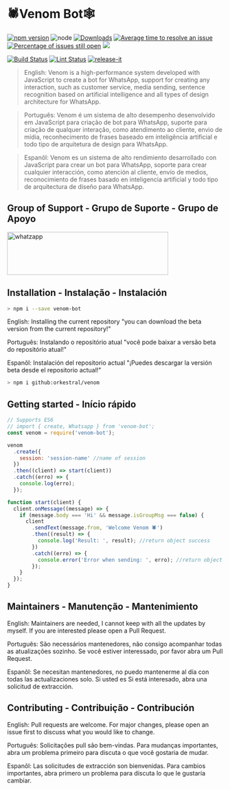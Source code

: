 # 🕷Venom Bot🕸

[![npm version](https://img.shields.io/npm/v/venom-bot.svg?color=green)](https://www.npmjs.com/package/venom-bot)
![node](https://img.shields.io/node/v/venom-bot)
[![Downloads](https://img.shields.io/npm/dm/venom-bot.svg)](https://www.npmjs.com/package/venom-bot)
[![Average time to resolve an issue](http://isitmaintained.com/badge/resolution/orkestral/venom.svg)](http://isitmaintained.com/project/orkestral/venom 'Average time to resolve an issue')
[![Percentage of issues still open](http://isitmaintained.com/badge/open/orkestral/venom.svg)](http://isitmaintained.com/project/orkestral/venom 'Percentage of issues still open')
<a href="https://discord.gg/qCJ95FVbzR"><img src="https://img.shields.io/discord/772885202351292426?color=blueviolet&label=discord&style=flat" /></a>

[![Build Status](https://img.shields.io/github/actions/workflow/status/orkestral/venom/build.yml?branch=master)](https://github.com/orkestral/venom/actions)
[![Lint Status](https://img.shields.io/github/actions/workflow/status/orkestral/venom/lint.yml?branch=master&label=lint)](https://github.com/orkestral/venom/actions)
[![release-it](https://img.shields.io/badge/%F0%9F%93%A6%F0%9F%9A%80-release--it-e10079.svg)](https://github.com/release-it/release-it)

> English: Venom is a high-performance system developed with JavaScript to create a bot for WhatsApp, support for creating any interaction, such as customer service, media sending, sentence recognition based on artificial intelligence and all types of design architecture for WhatsApp.

> Português: Venom é um sistema de alto desempenho desenvolvido em JavaScript para criação de bot para WhatsApp, suporte para criação de qualquer interação, como atendimento ao cliente, envio de mídia, reconhecimento de frases baseado em inteligência artificial e todo tipo de arquitetura de design para WhatsApp.

> Espanõl: Venom es un sistema de alto rendimiento desarrollado con JavaScript para crear un bot para WhatsApp, soporte para crear cualquier interacción, como atención al cliente, envío de medios, reconocimiento de frases basado en inteligencia artificial y todo tipo de arquitectura de diseño para WhatsApp.



## Group of Support - Grupo de Suporte - Grupo de Apoyo
<a target="_blank" href="https://chat.whatsapp.com/Kpm6sPivtQM99vfk9Nnasz" target="_blank"><img title="whatzapp" height="100" width="375" src="https://upload.wikimedia.org/wikipedia/commons/thumb/f/f7/WhatsApp_logo.svg/2000px-WhatsApp_logo.svg.png"></a>




## Installation - Instalação - Instalación

```bash
> npm i --save venom-bot
```

English: Installing the current repository "you can download the beta version from the current repository!"

Português: Instalando o repositório atual "você pode baixar a versão beta do repositório atual!"

Espanõl: Instalación del repositorio actual "¡Puedes descargar la versión beta desde el repositorio actual!"

```bash
> npm i github:orkestral/venom
```

## Getting started - Início rápido

```javascript
// Supports ES6
// import { create, Whatsapp } from 'venom-bot';
const venom = require('venom-bot');

venom
  .create({
    session: 'session-name' //name of session
  })
  .then((client) => start(client))
  .catch((erro) => {
    console.log(erro);
  });

function start(client) {
  client.onMessage((message) => {
    if (message.body === 'Hi' && message.isGroupMsg === false) {
      client
        .sendText(message.from, 'Welcome Venom 🕷')
        .then((result) => {
          console.log('Result: ', result); //return object success
        })
        .catch((erro) => {
          console.error('Error when sending: ', erro); //return object error
        });
    }
  });
}
```



## Maintainers - Manutenção - Mantenimiento

English: Maintainers are needed, I cannot keep with all the updates by myself. If you are
interested please open a Pull Request.

Português: São necessários mantenedores, não consigo acompanhar todas as atualizações sozinho. Se você estiver
interessado, por favor abra um Pull Request.

Espanõl: Se necesitan mantenedores, no puedo mantenerme al día con todas las actualizaciones solo. Si usted es
Si está interesado, abra una solicitud de extracción.

## Contributing - Contribuição - Contribución

English: Pull requests are welcome. For major changes, please open an issue first to
discuss what you would like to change.

Português: Solicitações pull são bem-vindas. Para mudanças importantes, abra um problema primeiro para
discuta o que você gostaria de mudar.

Espanõl: Las solicitudes de extracción son bienvenidas. Para cambios importantes, abra primero un problema para
discuta lo que le gustaría cambiar.
